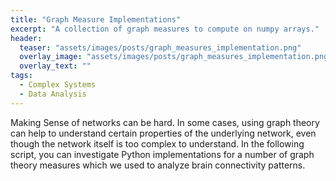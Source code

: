 ```yaml
---
title: "Graph Measure Implementations"
excerpt: "A collection of graph measures to compute on numpy arrays."
header:
  teaser: "assets/images/posts/graph_measures_implementation.png"
  overlay_image: "assets/images/posts/graph_measures_implementation.png"
  overlay_text: ""
tags:
  - Complex Systems
  - Data Analysis
---
```


Making Sense of networks can be hard. In some cases, using graph theory can help to understand certain properties of the underlying network, even though the network itself is too complex to understand.
In the following script, you can investigate Python implementations for a number of graph theory measures which we used to analyze brain connectivity patterns.

<div style="height:10000px;margin-right:-30%;">
  <script src="https://gist.github.com/DiGyt/3c06126e678e4b35afdec43a4943917d.js"></script>
</div>
